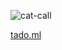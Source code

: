 ![cat-call](https://user-images.githubusercontent.com/89509337/202865461-89561499-65a2-488b-a9c6-e1a06e1573e2.gif)

[tado.ml](https://potatofr.github.io/tado/)
